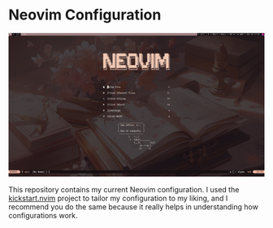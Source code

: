 # Neovim Configuration
<img src="images/2024-12-04_17-42.png" width="600" height="auto">

This repository contains my current Neovim configuration.
I used the [kickstart.nvim](https://github.com/nvim-lua/kickstart.nvim) project to tailor my configuration to my liking, and I recommend you do the same because it really helps in understanding how configurations work.
